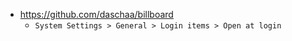 - https://github.com/daschaa/billboard
  - `System Settings > General > Login items > Open at login`
